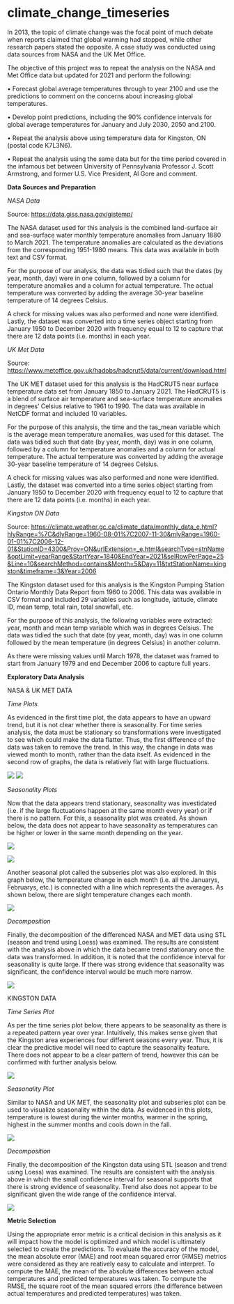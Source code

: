 # climate_change_timeseries

In 2013, the topic of climate change was the focal point of much debate when reports claimed that global warming had stopped, while other research papers stated the opposite. A case study was conducted using data sources from NASA and the UK Met Office. 

The objective of this project was to repeat the analysis on the NASA and Met Office data but updated for 2021 and perform the following:

•	Forecast global average temperatures through to year 2100 and use the predictions to comment on the concerns about increasing global temperatures. 

•	Develop point predictions, including the 90% confidence intervals for global average temperatures for January and July 2030, 2050 and 2100. 

•	Repeat the analysis above using temperature data for Kingston, ON (postal code K7L3N6).

•	Repeat the analysis using the same data but for the time period covered in the infamous bet between University of Pennsylvania Professor J. Scott Armstrong, and former U.S. Vice President, Al Gore and comment. 

**Data Sources and Preparation**

_NASA Data_

Source: https://data.giss.nasa.gov/gistemp/

The NASA dataset used for this analysis is the combined land-surface air and sea-surface water monthly temperature anomalies from January 1880 to March 2021. The temperature anomalies are calculated as the deviations from the corresponding 1951-1980 means. This data was available in both text and CSV format. 

For the purpose of our analysis, the data was tidied such that the dates (by year, month, day) were in one column, followed by a column for temperature anomalies and a column for actual temperature. The actual temperature was converted by adding the average 30-year baseline temperature of 14 degrees Celsius. 

A check for missing values was also performed and none were identified. Lastly, the dataset was converted into a time series object starting from January 1950 to December 2020 with frequency equal to 12 to capture that there are 12 data points (i.e. months) in each year. 

_UK Met Data_

Source: https://www.metoffice.gov.uk/hadobs/hadcrut5/data/current/download.html

The UK MET dataset used for this analysis is the HadCRUT5 near surface temperature data set from January 1850 to January 2021. The HadCRUT5 is a blend of surface air temperature and sea-surface temperature anomalies in degrees’ Celsius relative to 1961 to 1990. The data was available in NetCDF format and included 10 variables. 

For the purpose of this analysis, the time and the tas_mean variable which is the average mean temperature anomalies, was used for this dataset. The data was tidied such that date (by year, month, day) was in one column, followed by a column for temperature anomalies and a column for actual temperature. The actual temperature was converted by adding the average 30-year baseline temperature of 14 degrees Celsius. 

A check for missing values was also performed and none were identified. Lastly, the dataset was converted into a time series object starting from January 1950 to December 2020 with frequency equal to 12 to capture that there are 12 data points (i.e. months) in each year. 

_Kingston ON Data_

Source: https://climate.weather.gc.ca/climate_data/monthly_data_e.html?hlyRange=%7C&dlyRange=1960-08-01%7C2007-11-30&mlyRange=1960-01-01%7C2006-12-01&StationID=4300&Prov=ON&urlExtension=_e.html&searchType=stnName&optLimit=yearRange&StartYear=1840&EndYear=2021&selRowPerPage=25&Line=10&searchMethod=contains&Month=5&Day=11&txtStationName=kingston&timeframe=3&Year=2006

The Kingston dataset used for this analysis is the Kingston Pumping Station Ontario Monthly Data Report from 1960 to 2006. This data was available in CSV format and included 29 variables such as longitude, latitude, climate ID, mean temp, total rain, total snowfall, etc. 

For the purpose of this analysis, the following variables were extracted: year, month and mean temp variable which was in degrees Celsius. The data was tidied the such that date (by year, month, day) was in one column followed by the mean temperature (in degrees Celsius) in another column. 

As there were missing values until March 1978, the dataset was framed to start from January 1979 and end December 2006 to capture full years. 

**Exploratory Data Analysis**

NASA & UK MET DATA

_Time Plots_

As evidenced in the first time plot, the data appears to have an upward trend, but it is not clear whether there is seasonality. For time series analysis, the data must be stationary so transformations were investigated to see which could make the data flatter. Thus, the first difference of the data was taken to remove the trend. In this way, the change in data was viewed month to month, rather than the data itself. As evidenced in the second row of graphs, the data is relatively flat with large fluctuations. 

![](https://github.com/joanneevangelista/climate_change_timeseries/blob/main/images/Temp_Per_Month.PNG)
![](https://github.com/joanneevangelista/climate_change_timeseries/blob/main/images/Change_Temp_Per_Mon.PNG)

_Seasonality Plots_

Now that the data appears trend stationary, seasonality was investidated (i.e. if the large fluctuations happen at the same month every year) or if there is no pattern. For this, a seasonality plot was created. As shown below, the data does not appear to have seasonality as temperatures can be higher or lower in the same month depending on the year. 

![](https://github.com/joanneevangelista/climate_change_timeseries/blob/main/images/Seasonality_NASA1.PNG)

![](https://github.com/joanneevangelista/climate_change_timeseries/blob/main/images/Seasonality_MET1.PNG)

Another seasonal plot called the subseries plot was also explored. In this graph below, the temperature change in each month (i.e. all the Januarys, Februarys, etc.) is connected with a line which represents the averages. As shown below, there are slight temperature changes each month.

![](https://github.com/joanneevangelista/climate_change_timeseries/blob/main/images/Subseries_Plot.PNG)

_Decomposition_

Finally, the decomposition of the differenced NASA and MET data using STL (season and trend using Loess) was examined. The results are consistent with the analysis above in which the data became trend stationary once the data was transformed. In addition, it is noted that the confidence interval for seasonality is quite large. If there was strong evidence that seasonality was significant, the confidence interval would be much more narrow. 

![](https://github.com/joanneevangelista/climate_change_timeseries/blob/main/images/Diff_Data.PNG)

KINGSTON DATA

_Time Series Plot_

As per the time series plot below, there appears to be seasonality as there is a repeated pattern year over year. Intuitively, this makes sense given that the Kingston area experiences four different seasons every year. Thus, it is clear the predictive model will need to capture the seasonality feature. There does not appear to be a clear pattern of trend, however this can be confirmed with further analysis below. 

![](https://github.com/joanneevangelista/climate_change_timeseries/blob/main/images/Temp_Kingston.PNG)

_Seasonality Plot_

Similar to NASA and UK MET, the seasonality plot and subseries plot can be used to visualize seasonality within the data. As evidenced in this plots, temperature is lowest during the winter months, warmer in the spring, highest in the summer months and cools down in the fall.  

![](https://github.com/joanneevangelista/climate_change_timeseries/blob/main/images/Seasonality_Kingston.PNG)

_Decomposition_

Finally, the decomposition of the Kingston data using STL (season and trend using Loess) was examined. The results are consistent with the analysis above in which the small confidence interval for seasonal supports that there is strong evidence of seasonality. Trend also does not appear to be significant given the wide range of the confidence interval. 

![](https://github.com/joanneevangelista/climate_change_timeseries/blob/main/images/decomposition_Kingston.PNG)

**Metric Selection**

Using the appropriate error metric is a critical decision in this analysis as it will impact how the model is optimized and which model is ultimately selected to create the predictions. To evaluate the accuracy of the model, the mean absolute error (MAE) and root mean squared error (RMSE) metrics were considered as they are reatively easy to calculate and interpret. To compute the MAE, the mean of the absolute differences between actual temperatures and predicted temperatures was taken. To compute the RMSE, the square root of the mean squared errors (the difference between actual temperatures and predicted temperatures) was taken. 




